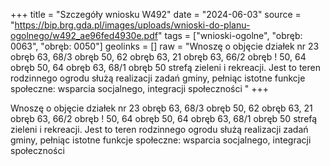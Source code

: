 +++
title = "Szczegóły wniosku W492"
date = "2024-06-03"
source = "https://bip.brg.gda.pl/images/uploads/wnioski-do-planu-ogolnego/w492_ae96fed4930e.pdf"
tags = ["wnioski-ogolne", "obręb: 0063", "obręb: 0050"]
geolinks = []
raw = "Wnoszę o objęcie działek nr 23 obręb 63, 68/3 obręb 50, 62 obręb 63, 21 obręb 63, 66/2 obręb ! 50, 64 obręb 50, 64 obręb 63, 68/1 obręb 50 strefą zieleni i rekreacji. Jest to teren rodzinnego ogrodu służą realizacji zadań gminy, pełniąc istotne funkcje społeczne: wsparcia socjalnego, integracji społeczności  "
+++

Wnoszę o objęcie działek nr 23 obręb 63, 68/3 obręb 50, 62 obręb 63, 21 obręb 63, 66/2 obręb !
50, 64 obręb 50, 64 obręb 63, 68/1 obręb 50 strefą zieleni i rekreacji. Jest to teren rodzinnego ogrodu
służą realizacji zadań gminy, pełniąc istotne funkcje społeczne: wsparcia socjalnego, integracji społeczności 



